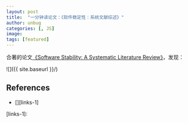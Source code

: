 ```yaml
---
layout: post
title:  "一分钟读论文：《软件稳定性：系统⽂献综述》"
author: unbug
categories: [, JS]
image: 
tags: [featured]
---
```

合著的论文[《Software Stability: A Systematic Literature Review》][paper1-url]，发现：

![]({{ site.baseurl }}/)

<!--
<p><iframe style="width:100%;" height="315" src="https://arxiv.org/pdf/2112.10165.pdf" frameborder="0" allowfullscreen></iframe></p>


|                                       |                                       |
|:-------------------------------------:|:-------------------------------------:|
|![img1]({{ site.baseurl }}/)| ![img2]({{ site.baseurl }}/) |
-->


## References
- [][links-1]


[paper1-url]: https://ieeexplore.ieee.org/document/8645866
[links-1]: 